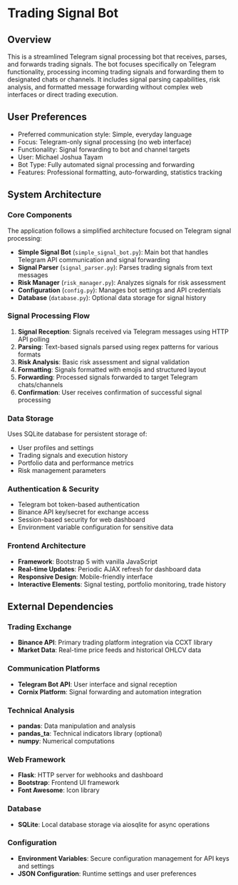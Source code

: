 # Trading Signal Bot

## Overview

This is a streamlined Telegram signal processing bot that receives, parses, and forwards trading signals. The bot focuses specifically on Telegram functionality, processing incoming trading signals and forwarding them to designated chats or channels. It includes signal parsing capabilities, risk analysis, and formatted message forwarding without complex web interfaces or direct trading execution.

## User Preferences

- Preferred communication style: Simple, everyday language
- Focus: Telegram-only signal processing (no web interface)
- Functionality: Signal forwarding to bot and channel targets
- User: Michael Joshua Tayam
- Bot Type: Fully automated signal processing and forwarding
- Features: Professional formatting, auto-forwarding, statistics tracking

## System Architecture

### Core Components

The application follows a simplified architecture focused on Telegram signal processing:

- **Simple Signal Bot** (`simple_signal_bot.py`): Main bot that handles Telegram API communication and signal forwarding
- **Signal Parser** (`signal_parser.py`): Parses trading signals from text messages
- **Risk Manager** (`risk_manager.py`): Analyzes signals for risk assessment
- **Configuration** (`config.py`): Manages bot settings and API credentials
- **Database** (`database.py`): Optional data storage for signal history

### Signal Processing Flow

1. **Signal Reception**: Signals received via Telegram messages using HTTP API polling
2. **Parsing**: Text-based signals parsed using regex patterns for various formats
3. **Risk Analysis**: Basic risk assessment and signal validation
4. **Formatting**: Signals formatted with emojis and structured layout
5. **Forwarding**: Processed signals forwarded to target Telegram chats/channels
6. **Confirmation**: User receives confirmation of successful signal processing

### Data Storage

Uses SQLite database for persistent storage of:
- User profiles and settings
- Trading signals and execution history
- Portfolio data and performance metrics
- Risk management parameters

### Authentication & Security

- Telegram bot token-based authentication
- Binance API key/secret for exchange access
- Session-based security for web dashboard
- Environment variable configuration for sensitive data

### Frontend Architecture

- **Framework**: Bootstrap 5 with vanilla JavaScript
- **Real-time Updates**: Periodic AJAX refresh for dashboard data
- **Responsive Design**: Mobile-friendly interface
- **Interactive Elements**: Signal testing, portfolio monitoring, trade history

## External Dependencies

### Trading Exchange
- **Binance API**: Primary trading platform integration via CCXT library
- **Market Data**: Real-time price feeds and historical OHLCV data

### Communication Platforms
- **Telegram Bot API**: User interface and signal reception
- **Cornix Platform**: Signal forwarding and automation integration

### Technical Analysis
- **pandas**: Data manipulation and analysis
- **pandas_ta**: Technical indicators library (optional)
- **numpy**: Numerical computations

### Web Framework
- **Flask**: HTTP server for webhooks and dashboard
- **Bootstrap**: Frontend UI framework
- **Font Awesome**: Icon library

### Database
- **SQLite**: Local database storage via aiosqlite for async operations

### Configuration
- **Environment Variables**: Secure configuration management for API keys and settings
- **JSON Configuration**: Runtime settings and user preferences
